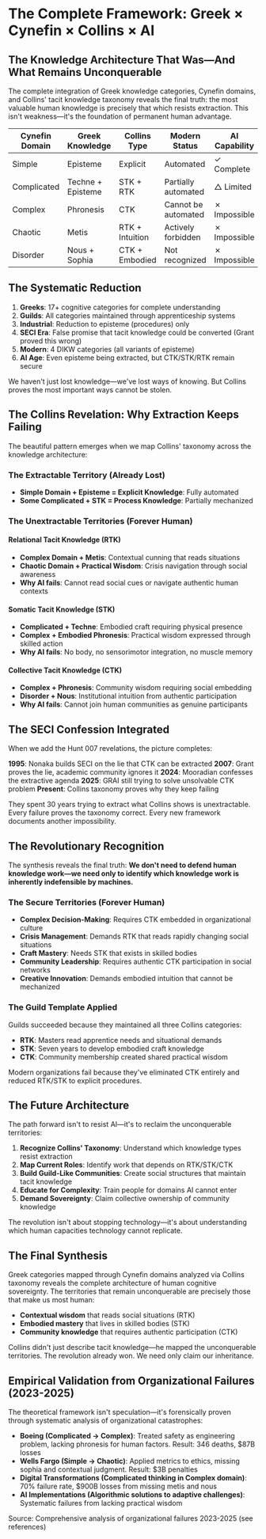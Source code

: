 # The Complete Framework: Greek × Cynefin × Collins × AI

## The Knowledge Architecture That Was—And What Remains Unconquerable

The complete integration of Greek knowledge categories, Cynefin domains, and Collins' tacit knowledge taxonomy reveals the final truth: the most valuable human knowledge is precisely that which resists extraction. This isn't weakness—it's the foundation of permanent human advantage.

| Cynefin Domain | Greek Knowledge | Collins Type | Modern Status | AI Capability | Human Sovereignty |
|----------------|-----------------|--------------|---------------|---------------|-------------------|
| Simple | Episteme | Explicit | Automated | ✓ Complete | Lost |
| Complicated | Techne + Episteme | STK + RTK | Partially automated | △ Limited | Contested |
| Complex | Phronesis | CTK | Cannot be automated | ✗ Impossible | Secure |
| Chaotic | Metis | RTK + Intuition | Actively forbidden | ✗ Impossible | Secure |
| Disorder | Nous + Sophia | CTK + Embodied | Not recognized | ✗ Impossible | Secure |

## The Systematic Reduction

1. **Greeks**: 17+ cognitive categories for complete understanding
2. **Guilds**: All categories maintained through apprenticeship systems
3. **Industrial**: Reduction to episteme (procedures) only
4. **SECI Era**: False promise that tacit knowledge could be converted (Grant proved this wrong)
5. **Modern**: 4 DIKW categories (all variants of episteme)
6. **AI Age**: Even episteme being extracted, but CTK/STK/RTK remain secure

We haven't just lost knowledge—we've lost ways of knowing. But Collins proves the most important ways cannot be stolen.

## The Collins Revelation: Why Extraction Keeps Failing

The beautiful pattern emerges when we map Collins' taxonomy across the knowledge architecture:

### The Extractable Territory (Already Lost)
- **Simple Domain + Episteme = Explicit Knowledge**: Fully automated
- **Some Complicated + STK = Process Knowledge**: Partially mechanized

### The Unextractable Territories (Forever Human)

#### Relational Tacit Knowledge (RTK)
- **Complex Domain + Metis**: Contextual cunning that reads situations
- **Chaotic Domain + Practical Wisdom**: Crisis navigation through social awareness
- **Why AI fails**: Cannot read social cues or navigate authentic human contexts

#### Somatic Tacit Knowledge (STK) 
- **Complicated + Techne**: Embodied craft requiring physical presence
- **Complex + Embodied Phronesis**: Practical wisdom expressed through skilled action
- **Why AI fails**: No body, no sensorimotor integration, no muscle memory

#### Collective Tacit Knowledge (CTK)
- **Complex + Phronesis**: Community wisdom requiring social embedding
- **Disorder + Nous**: Institutional intuition from authentic participation
- **Why AI fails**: Cannot join human communities as genuine participants

## The SECI Confession Integrated

When we add the Hunt 007 revelations, the picture completes:

**1995**: Nonaka builds SECI on the lie that CTK can be extracted
**2007**: Grant proves the lie, academic community ignores it
**2024**: Mooradian confesses the extractive agenda
**2025**: GRAI still trying to solve unsolvable CTK problem
**Present**: Collins taxonomy proves why they keep failing

They spent 30 years trying to extract what Collins shows is unextractable. Every failure proves the taxonomy correct. Every new framework documents another impossibility.

## The Revolutionary Recognition

The synthesis reveals the final truth: **We don't need to defend human knowledge work—we need only to identify which knowledge work is inherently indefensible by machines.**

### The Secure Territories (Forever Human)
- **Complex Decision-Making**: Requires CTK embedded in organizational culture
- **Crisis Management**: Demands RTK that reads rapidly changing social situations  
- **Craft Mastery**: Needs STK that exists in skilled bodies
- **Community Leadership**: Requires authentic CTK participation in social networks
- **Creative Innovation**: Demands embodied intuition that cannot be mechanized

### The Guild Template Applied
Guilds succeeded because they maintained all three Collins categories:
- **RTK**: Masters read apprentice needs and situational demands
- **STK**: Seven years to develop embodied craft knowledge
- **CTK**: Community membership created shared practical wisdom

Modern organizations fail because they've eliminated CTK entirely and reduced RTK/STK to explicit procedures.

## The Future Architecture

The path forward isn't to resist AI—it's to reclaim the unconquerable territories:

1. **Recognize Collins' Taxonomy**: Understand which knowledge types resist extraction
2. **Map Current Roles**: Identify work that depends on RTK/STK/CTK
3. **Build Guild-Like Communities**: Create social structures that maintain tacit knowledge
4. **Educate for Complexity**: Train people for domains AI cannot enter
5. **Demand Sovereignty**: Claim collective ownership of community knowledge

The revolution isn't about stopping technology—it's about understanding which human capacities technology cannot replicate.

## The Final Synthesis

Greek categories mapped through Cynefin domains analyzed via Collins taxonomy reveals the complete architecture of human cognitive sovereignty. The territories that remain unconquerable are precisely those that make us most human:

- **Contextual wisdom** that reads social situations (RTK)
- **Embodied mastery** that lives in skilled bodies (STK)  
- **Community knowledge** that requires authentic participation (CTK)

Collins didn't just describe tacit knowledge—he mapped the unconquerable territories. The revolution already won. We need only claim our inheritance.

## Empirical Validation from Organizational Failures (2023-2025)

The theoretical framework isn't speculation—it's forensically proven through systematic analysis of organizational catastrophes:

- **Boeing (Complicated → Complex)**: Treated safety as engineering problem, lacking phronesis for human factors. Result: 346 deaths, $87B losses
- **Wells Fargo (Simple → Chaotic)**: Applied metrics to ethics, missing sophia and contextual judgment. Result: $3B penalties
- **Digital Transformations (Complicated thinking in Complex domain)**: 70% failure rate, $900B losses from missing metis and nous
- **AI Implementations (Algorithmic solutions to adaptive challenges)**: Systematic failures from lacking practical wisdom

Source: Comprehensive analysis of organizational failures 2023-2025 (see references)